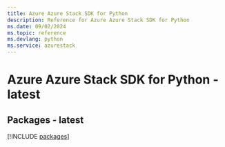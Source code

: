 ```yaml
---
title: Azure Azure Stack SDK for Python
description: Reference for Azure Azure Stack SDK for Python
ms.date: 09/02/2024
ms.topic: reference
ms.devlang: python
ms.service: azurestack
---
```

# Azure Azure Stack SDK for Python - latest
## Packages - latest
[!INCLUDE [packages](azure-stack-index.md)]